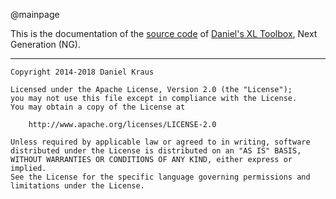@mainpage

This is the documentation of the [source 
code](https://github.com/bovender/XLToolbox) of [Daniel's XL 
Toolbox](https://www.xltoolbox.net), Next Generation (NG).



-----

	Copyright 2014-2018 Daniel Kraus

	Licensed under the Apache License, Version 2.0 (the "License");
	you may not use this file except in compliance with the License.
	You may obtain a copy of the License at

		http://www.apache.org/licenses/LICENSE-2.0

	Unless required by applicable law or agreed to in writing, software
	distributed under the License is distributed on an "AS IS" BASIS,
	WITHOUT WARRANTIES OR CONDITIONS OF ANY KIND, either express or implied.
	See the License for the specific language governing permissions and
	limitations under the License.
<!-- vim: set tw=72 : -->
